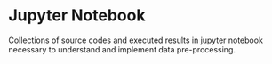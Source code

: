 # Jupyter Notebook
Collections of source codes and executed results in jupyter notebook necessary to understand and implement data pre-processing.

